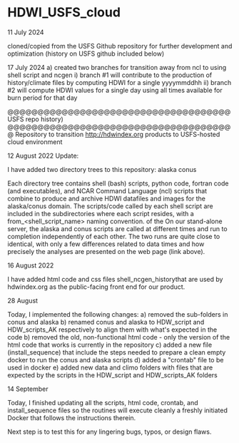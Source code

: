 # HDWI_USFS_cloud

11 July 2024 

cloned/copied from the USFS Github repository for further development and optimization (history on USFS github
included below)

17 July 2024
a) created two branches for transition away from ncl to using shell script and ncgen
  i) branch #1 will contribute to the production of history/climate files by computing HDWI for a single yyyymmddhh
  ii) branch #2 will compute HDWI values for a single day using all times available for burn period for that day








@@@@@@@@@@@@@@@@@@@@@@@@@@@@@@@@@@@@@ USFS repo history) @@@@@@@@@@@@@@@@@@@@@@@@@@@@@@@@@@@@@@
Repository to transition http://hdwindex.org products to USFS-hosted cloud environment

12 August 2022 Update:

I have added two directory trees to this repository:
  alaska
  conus

Each directory tree contains shell (bash) scripts, python code, fortran code (and executables), and NCAR Command Language (ncl)
scripts that combine to produce and archive HDWI datafiles and images for the alaska/conus domain. The scripts/code called by each 
shell script are included in the subdirectories where each script resides, with a from_<shell_script_name> naming convention. of the 
On our stand-alone server, the alaska and conus scripts are called at different times and run to completion independently of each 
other. The two runs are quite close to identical, with only a few differences related to data times and how precisely the 
analyses are presented on the web page (link above).

16 August 2022

I have added html code and css files shell_ncgen_historythat are used by hdwindex.org as the public-facing front end for our product.

28 August

Today, I implemented the following changes:
a) removed the sub-folders in conus and alaska
b) renamed conus and alaska to HDW_script and HDW_scripts_AK respectively to align them with what's expected in the code
b) removed the old, non-functional html code - only the version of the html code that works is currently in the repository
c) added a new file (install_sequence) that include the steps needed to prepare a clean empty docker to run the conus and alaska scripts
d) added a "crontab" file to be used in docker
e) added new data and climo folders with files that are expected by the scripts in the HDW_script and HDW_scripts_AK folders

14 September

Today, I finished updating all the scripts, html code, crontab, and install_sequence files so the routines will execute cleanly 
a freshly initiated Docker that follows the instructions therein.

Next step is to test this for any lingering bugs, typos, or design flaws.


